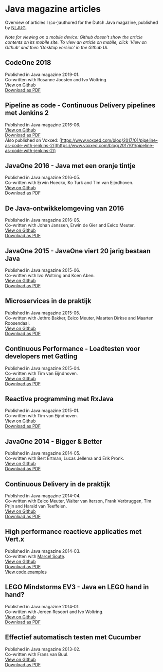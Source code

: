 # Java magazine articles
Overview of articles I (co-)authored for the Dutch Java magazine, published by [NLJUG](www.nljug.org).  

*Note for viewing on a mobile device: Github doesn't show the article contents on its mobile site. To view an article on mobile, click 'View on Github' and then 'Desktop version' in the Github UI.*  

## CodeOne 2018
Published in Java magazine 2019-01.  
Co-written with Rosanne Joosten and Ivo Woltring.  
[View on Github](https://github.com/bertjan/javamagazine/blob/master/pdf/Java%20magazine%202019-01%20-%20CodeOne%202018.pdf)  
[Download as PDF](https://github.com/bertjan/javamagazine/raw/master/pdf/Java%20magazine%202019-01%20-%20CodeOne%202018.pdf)  

## Pipeline as code - Continuous Delivery pipelines met Jenkins 2
Published in Java magazine 2016-06.  
[View on Github](https://github.com/bertjan/javamagazine/blob/master/pdf/Java%20magazine%202016-06%20-%20Pipeline%20as%20code.pdf)  
[Download as PDF](https://github.com/bertjan/javamagazine/raw/master/pdf/Java%20magazine%202016-06%20-%20Pipeline%20as%20code.pdf)  
Also published on Voxxed: [https://www.voxxed.com/blog/2017/01/pipeline-as-code-with-jenkins-2/](https://www.voxxed.com/blog/2017/01/pipeline-as-code-with-jenkins-2/)

## JavaOne 2016 - Java met een oranje tintje
Published in Java magazine 2016-05.  
Co-written with Erwin Hoeckx, Ko Turk and Tim van Eijndhoven.  
[View on Github](https://github.com/bertjan/javamagazine/blob/master/pdf/Java%20magazine%202016-05%20-%20JavaOne%202016%20-%20Java%20met%20een%20oranje%20tintje.pdf)  
[Download as PDF](https://github.com/bertjan/javamagazine/raw/master/pdf/Java%20magazine%202016-05%20-%20JavaOne%202016%20-%20Java%20met%20een%20oranje%20tintje.pdf)

## De Java-ontwikkelomgeving van 2016
Published in Java magazine 2016-05.  
Co-written with Johan Janssen, Erwin de Gier and Eelco Meuter.  
[View on Github](https://github.com/bertjan/javamagazine/blob/master/pdf/Java%20magazine%202016-05%20-%20De%20Java-ontwikkelomgeving%20van%202016.pdf)  
[Download as PDF](https://github.com/bertjan/javamagazine/raw/master/pdf/Java%20magazine%202016-05%20-%20De%20Java-ontwikkelomgeving%20van%202016.pdf)

## JavaOne 2015 - JavaOne viert 20 jarig bestaan Java
Published in Java magazine 2015-06.  
Co-written with Ivo Woltring and Koen Aben.  
[View on Github](https://github.com/bertjan/javamagazine/blob/master/pdf/Java%20magazine%202015-06%20-%20JavaOne%20viert%2020%20jarig%20bestaan%20Java.pdf)  
[Download as PDF](https://github.com/bertjan/javamagazine/raw/master/pdf/Java%20magazine%202015-06%20-%20JavaOne%20viert%2020%20jarig%20bestaan%20Java.pdf)

## Microservices in de praktijk
Published in Java magazine 2015-05.  
Co-written with Jethro Bakker, Eelco Meuter, Maarten Dirkse and Maarten Roosendaal.  
[View on Github](https://github.com/bertjan/javamagazine/blob/master/pdf/Java%20magazine%202015-05%20-%20Microservices%20in%20de%20praktijk.pdf)  
[Download as PDF](https://github.com/bertjan/javamagazine/raw/master/pdf/Java%20magazine%202015-05%20-%20Microservices%20in%20de%20praktijk.pdf)

## Continuous Performance - Loadtesten voor developers met Gatling
Published in Java magazine 2015-04.  
Co-written with Tim van Eijndhoven.  
[View on Github](https://github.com/bertjan/javamagazine/blob/master/pdf/Java%20magazine%202015-04%20-%20Continuous%20Performance.pdf)  
[Download as PDF](https://github.com/bertjan/javamagazine/raw/master/pdf/Java%20magazine%202015-04%20-%20Continuous%20Performance.pdf)

## Reactive programming met RxJava
Published in Java magazine 2015-01.  
Co-written with Tim van Eijndhoven.  
[View on Github](https://github.com/bertjan/javamagazine/blob/master/pdf/Java%20magazine%202015-01%20-%20Reactive%20programming%20met%20RxJava.pdf)  
[Download as PDF](https://github.com/bertjan/javamagazine/raw/master/pdf/Java%20magazine%202015-01%20-%20Reactive%20programming%20met%20RxJava.pdf)

## JavaOne 2014 - Bigger & Better
Published in Java magazine 2014-05.  
Co-written with Bert Ertman, Lucas Jellema and Erik Pronk.  
[View on Github](https://github.com/bertjan/javamagazine/blob/master/pdf/Java%20magazine%202014-05%20-%20JavaOne.pdf)  
[Download as PDF](https://github.com/bertjan/javamagazine/raw/master/pdf/Java%20magazine%202014-05%20-%20JavaOne.pdf)

## Continuous Delivery in de praktijk
Published in Java magazine 2014-04.  
Co-written with Eelco Meuter, Walter van Iterson, Frank Verbruggen, Tim Prijn and Harald van Teeffelen.  
[View on Github](https://github.com/bertjan/javamagazine/blob/master/pdf/Java%20magazine%202014-04%20-%20Continuous%20Delivery%20in%20de%20praktijk.pdf)  
[Download as PDF](https://github.com/bertjan/javamagazine/raw/master/pdf/Java%20magazine%202014-04%20-%20Continuous%20Delivery%20in%20de%20praktijk.pdf)

## High performance reactieve applicaties met Vert.x
Published in Java magazine 2014-03.  
Co-written with [Marcel Soute](https://github.com/msoute).  
[View on Github](https://github.com/bertjan/javamagazine/blob/master/pdf/Java%20magazine%202014-03%20-%20High%20performance%20reactieve%20applicaties%20met%20Vert.x.pdf)  
[Download as PDF](https://github.com/bertjan/javamagazine/raw/master/pdf/Java%20magazine%202014-03%20-%20High%20performance%20reactieve%20applicaties%20met%20Vert.x.pdf)  
[View code examples](https://github.com/msoute/javamagazine-vertx-examples)

## LEGO Mindstorms EV3 - Java en LEGO hand in hand?
Published in Java magazine 2014-01.  
Co-written with Jeroen Resoort and Ivo Woltring.  
[View on Github](https://github.com/bertjan/javamagazine/blob/master/pdf/Java%20magazine%202014-01%20-%20LEGO%20Mindstorms%20EV3.pdf)  
[Download as PDF](https://github.com/bertjan/javamagazine/raw/master/pdf/Java%20magazine%202014-01%20-%20LEGO%20Mindstorms%20EV3.pdf)

## Effectief automatisch testen met Cucumber
Published in Java magazine 2013-02.  
Co-written with Frans van Buul.  
[View on Github](https://github.com/bertjan/javamagazine/blob/master/pdf/Java%20magazine%202013-02%20-%20Effectief%20automatisch%20testen%20met%20Cucumber.pdf)  
[Download as PDF](https://github.com/bertjan/javamagazine/raw/master/pdf/Java%20magazine%202013-02%20-%20Effectief%20automatisch%20testen%20met%20Cucumber.pdf)
